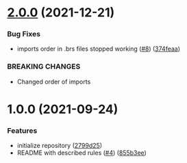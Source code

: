 # [2.0.0](https://github.com/getndazn/kopytko-eslint-plugin/compare/v1.0.0...v2.0.0) (2021-12-21)


### Bug Fixes

* imports order in .brs files stopped working ([#8](https://github.com/getndazn/kopytko-eslint-plugin/issues/8)) ([374feaa](https://github.com/getndazn/kopytko-eslint-plugin/commit/374feaaffd08d3b03b638127d052a22002998f2a))


### BREAKING CHANGES

* Changed order of imports

# 1.0.0 (2021-09-24)


### Features

* initialize repository ([2799d25](https://github.com/getndazn/kopytko-eslint-plugin/commit/2799d25a696928b8ca3c43f9893120b3bb466a1b))
* README with described rules ([#4](https://github.com/getndazn/kopytko-eslint-plugin/issues/4)) ([855b3ee](https://github.com/getndazn/kopytko-eslint-plugin/commit/855b3ee6df1a5b670ae8da7162684206829aa091))
